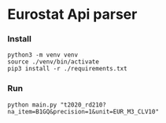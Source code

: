 # Eurostat Api parser
### Install
    python3 -m venv venv
    source ./venv/bin/activate
    pip3 install -r ./requirements.txt

### Run
    python main.py "t2020_rd210?na_item=B1GQ&precision=1&unit=EUR_M3_CLV10"